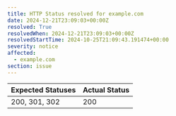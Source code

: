```yaml
---
title: HTTP Status resolved for example.com
date: 2024-12-21T23:09:03+00:00Z
resolved: True
resolvedWhen: 2024-12-21T23:09:03+00:00Z
resolvedStartTime: 2024-10-25T21:09:43.191474+00:00
severity: notice
affected:
  - example.com
section: issue
---
```


| Expected Statuses | Actual Status  |
|-------------------|----------------|
| 200, 301, 302 | 200 |

